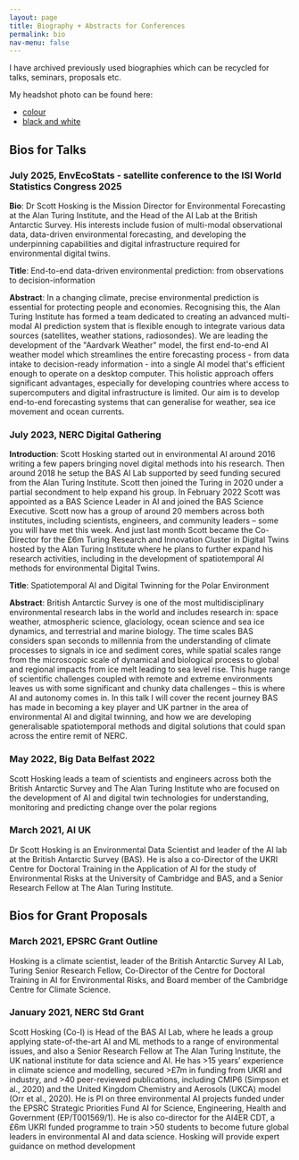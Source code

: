 ```yaml
---
layout: page
title: Biography + Abstracts for Conferences
permalink: bio
nav-menu: false
---
```


<p>I have archived previously used biographies which can be recycled for talks, seminars, proposals etc.</p>

<p>My headshot photo can be found here:</p>
<ul>
  <li><a href="images/scott-hosking_jan2020_colour.jpg">colour</a></li>
  <li><a href="images/scott-hosking_jan2020.jpg">black and white</a></li>
</ul>

<h2 id="bios-for-talks">Bios for Talks</h2>

<h3 id="july-2025-EnvEcoStats">July 2025, EnvEcoStats -  satellite conference to the ISI World Statistics Congress 2025</h3>
<p><strong>Bio</strong>: Dr Scott Hosking is the Mission Director for Environmental Forecasting at the Alan Turing Institute, and the Head of the AI Lab at the British Antarctic Survey. His interests include fusion of multi-modal observational data, data-driven environmental forecasting, and developing the underpinning capabilities and digital infrastructure required for environmental digital twins.</p>

<p><strong>Title</strong>: End-to-end data-driven environmental prediction: from observations to decision-information</p>

<p><strong>Abstract</strong>: In a changing climate, precise environmental prediction is essential for protecting people and economies. Recognising this, the Alan Turing Institute has formed a team dedicated to creating an advanced multi-modal AI prediction system that is flexible enough to integrate various data sources (satellites, weather stations, radiosondes). We are leading the development of the "Aardvark Weather" model, the first end-to-end AI weather model which streamlines the entire forecasting process - from data intake to decision-ready information - into a single AI model that's efficient enough to operate on a desktop computer. This holistic approach offers significant advantages, especially for developing countries where access to supercomputers and digital infrastructure is limited. Our aim is to develop end-to-end forecasting systems that can generalise for weather, sea ice movement and ocean currents.</p>


<h3 id="july-2023-nerc-digital-gathering">July 2023, NERC Digital Gathering</h3>
<p><strong>Introduction</strong>: Scott Hosking started out in environmental AI around 2016 writing a few papers bringing novel digital methods into his research. Then around 2018 he setup the BAS AI Lab supported by seed funding secured from the Alan Turing Institute. Scott then joined the Turing in 2020 under a partial secondment to help expand his group. In February 2022 Scott was appointed as a BAS Science Leader in AI and joined the BAS Science Executive. Scott now has a group of around 20 members across both institutes, including scientists, engineers, and community leaders – some you will have met this week. And just last month Scott became the Co-Director for the £6m Turing Research and Innovation Cluster in Digital Twins hosted by the Alan Turing Institute where he plans to further expand his research activities, including in the development of spatiotemporal AI methods for environmental Digital Twins.</p>

<p><strong>Title</strong>: Spatiotemporal AI and Digital Twinning for the Polar Environment</p>
<p><strong>Abstract</strong>: British Antarctic Survey is one of the most multidisciplinary environmental research labs in the world and includes research in: space weather, atmospheric science, glaciology, ocean science and sea ice dynamics, and terrestrial and marine biology. The time scales BAS considers span seconds to millennia from the understanding of climate processes to signals in ice and sediment cores, while spatial scales range from the microscopic scale of dynamical and biological process to global and regional impacts from ice melt leading to sea level rise. This huge range of scientific challenges coupled with remote and extreme environments leaves us with some significant and chunky data challenges – this is where AI and autonomy comes in. In this talk I will cover the recent journey BAS has made in becoming a key player and UK partner in the area of environmental AI and digital twinning, and how we are developing generalisable spatiotemporal methods and digital solutions that could span across the entire remit of NERC.</p>


<h3 id="may-2022-big-data-belfast-2022">May 2022, Big Data Belfast 2022</h3>
<p>Scott Hosking leads a team of scientists and engineers across both the British Antarctic Survey and The Alan Turing Institute who are focused on the development of AI and digital twin technologies for understanding, monitoring and predicting change over the polar regions</p>


<h3 id="march-2021-ai-uk">March 2021, AI UK</h3>
<p>Dr Scott Hosking is an Environmental Data Scientist and leader of the AI lab at the British Antarctic Survey (BAS). He is also a co-Director of the UKRI Centre for Doctoral Training in the Application of AI for the study of Environmental Risks at the University of Cambridge and BAS, and a Senior Research Fellow at The Alan Turing Institute.</p>


<h2 id="bios-for-grant-proposals">Bios for Grant Proposals</h2>

<h3 id="march-2021-epsrc-grant-outline">March 2021, EPSRC Grant Outline</h3>
<p>Hosking is a climate scientist, leader of the British Antarctic Survey AI Lab, Turing Senior Research Fellow, Co-Director of the Centre for Doctoral Training in AI for Environmental Risks, and Board member of the Cambridge Centre for Climate Science.</p>

<h3 id="january-2021-nerc-std-grant">January 2021, NERC Std Grant</h3>
<p>Scott Hosking (Co-I) is Head of the BAS AI Lab, where he leads a group applying state-of-the-art AI and ML methods to a range of environmental issues, and also a Senior Research Fellow at The Alan Turing Institute, the UK national institute for data science and AI. He has &gt;15 years’ experience in climate science and modelling, secured &gt;£7m in funding from UKRI and industry, and &gt;40 peer-reviewed publications, including CMIP6 (Simpson et al., 2020) and the United Kingdom Chemistry and Aerosols (UKCA) model (Orr et al., 2020). He is PI on three environmental AI projects funded under the EPSRC Strategic Priorities Fund AI for Science, Engineering, Health and Government (EP/T001569/1). He is also co-director for the AI4ER CDT, a £6m UKRI funded programme to train &gt;50 students to become future global leaders in environmental AI and data science. Hosking will provide expert guidance on method development</p>

        
